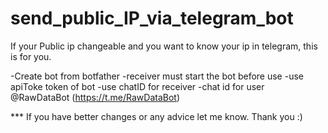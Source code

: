 # send_public_IP_via_telegram_bot


If your Public ip changeable and you want to know your ip in telegram, this is for you.


-Create bot from botfather
    -receiver must start the bot before use
-use apiToke token of bot
-use chatID for receiver 
    -chat id for user @RawDataBot (https://t.me/RawDataBot)


*** If you have better changes or any advice let me know. Thank you :)
